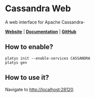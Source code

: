 # Cassandra Web

A web interface for Apache Cassandra-

**[Website](http://avalanche123.com/cassandra-web/)** | **[Documentation](http://avalanche123.com/cassandra-web)** | **[GitHub](https://github.com/avalanche123/cassandra-web)**

## How to enable?

```
platys init --enable-services CASSANDRA
platys gen
```

## How to use it?

Navigate to <http://localhost:28120>.

